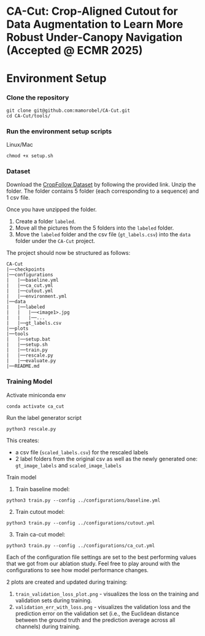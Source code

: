 # CA-Cut: Crop-Aligned Cutout for Data Augmentation to Learn More Robust Under-Canopy Navigation (Accepted @ ECMR 2025)

# Environment Setup

### Clone the repository
```
git clone git@github.com:mamorobel/CA-Cut.git
cd CA-Cut/tools/
```
### Run the environment setup scripts
Linux/Mac
```
chmod +x setup.sh
```
### Dataset

Download the [CropFollow Dataset](https://uofi.app.box.com/s/niqh4dqc9c92tumd56fo76nd64vn53vf) by following the provided link. Unzip the folder.
The folder contains 5 folder (each corresponding to a sequence) and 1 csv file.

Once you have unzipped the folder.

1. Create a folder `labeled`.
2. Move all the pictures from the 5 folders into the `labeled` folder.
3. Move the `labeled` folder and the csv file (`gt_labels.csv`) into the `data` folder under the `CA-Cut` project.

The project should now be structured as follows:
```
CA-Cut
|──checkpoints
|──configurations
|   |──baseline.yml
|   |──ca_cut.yml
|   |──cutout.yml
|   |──environment.yml
|──data
|   |──labeled
|   |   |──<image1>.jpg
|   |   |──...
|   |──gt_labels.csv
|──plots
|──tools
|   |──setup.bat
|   |──setup.sh
|   |──train.py
|   |──rescale.py
|   |──evaluate.py
|──README.md
```

### Training Model

Activate miniconda env
```
conda activate ca_cut
```

Run the label generator script
```
python3 rescale.py
```
This creates:
-   a csv file (`scaled_labels.csv`) for the rescaled labels 
-   2 label folders from the original csv as well as the newly generated one: `gt_image_labels` and `scaled_image_labels`

Train model

1) Train baseline model:
```
python3 train.py --config ../configurations/baseline.yml
```
2) Train cutout model:
```
python3 train.py --config ../configurations/cutout.yml
```
3) Train ca-cut model:
```
python3 train.py --config ../configurations/ca_cut.yml
```

Each of the configuration file settings are set to the best performing values that we got from our ablation study.
Feel free to play around with the configurations to see how model performance changes.

2 plots are created and updated during training:
1) `train_validation_loss_plot.png` - visualizes the loss on the training and validation sets during training.
2) `validation_err_with_loss.png` - visualizes the validation loss and the prediction error on the validation set (i.e., the Euclidean distance between the ground truth and the prediction average across all channels) during training.
